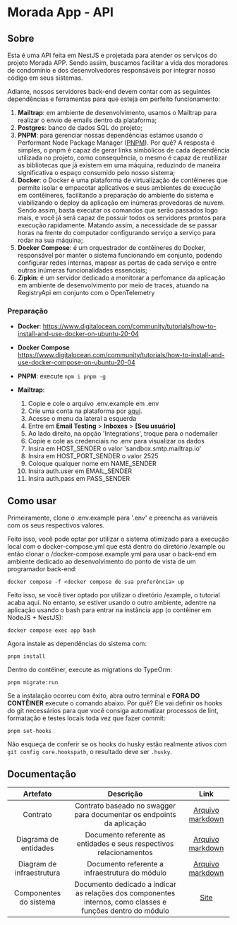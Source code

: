# Morada App - API

## Sobre
Esta é uma API feita em NestJS e projetada para atender os serviços do projeto Morada APP. Sendo assim, buscamos facilitar a vida dos moradores de condomínio e dos desenvolvedores responsáveis por integrar nosso código em seus sistemas.

Adiante, nossos servidores back-end devem contar com as seguintes dependências e ferramentas para que esteja em perfeito funcionamento:

1. **Mailtrap**: em ambiente de desenvolvimento, usamos o Mailtrap para realizar o envio de emails dentro da plataforma;
2. **Postgres**: banco de dados SQL do projeto; 
3. **PNPM**: para gerenciar nossas dependências estamos usando o Performant Node Package Manager ([PNPM](https://pnpm.io/pt/)). Por quê? A resposta é simples, o pnpm é capaz de gerar links simbólicos de cada dependência utilizada no projeto, como consequência, o mesmo é capaz de reutilizar as bibliotecas que já existem em uma máquina, reduzindo de maneira significativa o espaço consumido pelo nosso sistema;
4. **Docker**: o Docker é uma plataforma de virtualização de contêineres que permite isolar e empacotar aplicativos e seus ambientes de execução em contêineres, facilitando a preparação do ambiente do sistema e viabilizando o deploy da aplicação em inúmeras provedoras de nuvem. Sendo assim, basta executar os comandos que serão passados logo mais, e você já será capaz de possuir todos os servidores prontos para execução rapidamente. Matando assim, a necessidade de se passar horas na frente do computador configurando serviço a serviço para rodar na sua máquina;
5. **Docker Compose**: é um orquestrador de contêineres do Docker, responsável por manter o sistema funcionando em conjunto, podendo configurar redes internas, mapear as portas de cada serviço e entre outras inúmeras funcionalidades essenciais;
6. **Zipkin**: é um servidor dedicado a monitorar a perfomance da aplicação em ambiente de desenvolvimento por meio de traces, atuando na RegistryApi em conjunto com o OpenTelemetry

### Preparação
- **Docker**: https://www.digitalocean.com/community/tutorials/how-to-install-and-use-docker-on-ubuntu-20-04

- **Docker Compose** https://www.digitalocean.com/community/tutorials/how-to-install-and-use-docker-compose-on-ubuntu-20-04

- **PNPM**: execute ```npm i pnpm -g```

- **Mailtrap**:
    1. Copie e cole o arquivo .env.example em .env
    2. Crie uma conta na plataforma por [aqui](https://mailtrap.io/).
    3. Acesse o menu da lateral a esquerda
    4. Entre em **Email Testing** > **Inboxes** > **[Seu usuário]**
    5. Ao lado direito, na opção 'Integrations', troque para o nodemailer
    6. Copie e cole as credenciais no .env para visualizar os dados
    7. Insira em HOST_SENDER o valor 'sandbox.smtp.mailtrap.io'
    8. Insira em HOST_PORT_SENDER o valor 2525
    9. Coloque qualquer nome em NAME_SENDER
    10. Insira auth.user em EMAIL_SENDER
    11. Insira auth.pass em PASS_SENDER

## Como usar

Primeiramente, clone o .env.example para '.env' e preencha as variáveis com os seus respectivos valores.

Feito isso, você pode optar por utilizar o sistema otimizado para a execução local com o docker-compose.yml que está dentro do diretório /example ou então clonar o /docker-compose.example.yml para usar o back-end em ambiente dedicado ao desenvolvimento do ponto de vista de um programador back-end:

```
docker compose -f <docker compose de sua preferência> up
```

Feito isso, se você tiver optado por utilizar o diretório /example, o tutorial acaba aqui. No entanto, se estiver usando o outro ambiente, adentre na aplicação usando o bash para entrar na instância app (o contêiner em NodeJS + NestJS):
```
docker compose exec app bash
```

Agora instale as dependências do sistema com:
```
pnpm install
```

Dentro do contêiner, execute as migrations do TypeOrm:
```
pnpm migrate:run
```

Se a instalação ocorreu com êxito, abra outro terminal e **FORA DO CONTÊINER** execute o comando abaixo. Por quê? Ele vai definir os hooks do git necessários para que você consiga automatizar processos de lint, formatação e testes locais toda vez que fazer commit:
```
pnpm set-hooks
```

Não esqueça de conferir se os hooks do husky estão realmente ativos com ```git config core.hookspath```, o resultado deve ser ```.husky```.


## Documentação

| Artefato |  Descrição  |  Link  |
| :------: | :---------: | :----: |
| Contrato | Contrato baseado no swagger para documentar os endpoints da aplicação | [Arquivo markdown](swagger/openapi/swagger/swagger.md) |
| Diagrama de entidades | Documento referente as entidades e seus respectivos relacionamentos | [Arquivo markdown](docs/dbdocs/database.md) |
| Diagram de infraestrutura | Documento referente a infraestrutura do módulo | [Arquivo markdown](docs/infra/infra.md) |
| Componentes do sistema | Documento dedicado a indicar as relações dos componentes internos, como classes e funções dentro do módulo | [Site](https://appmorada.github.io/MoradaApp.registryApi/docs/compodoc/) |

